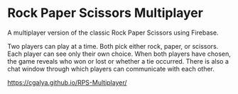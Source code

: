 # Rock Paper Scissors Multiplayer

A multiplayer version of the classic Rock Paper Scissors using Firebase.

Two players can play at a time.  Both pick either rock, paper, or scissors.  Each player can see only their own choice.  When both players have chosen, the game reveals who won or lost or whether a tie occurred.  There is also a chat window through which players can communicate with each other.


https://cgalya.github.io/RPS-Multiplayer/
